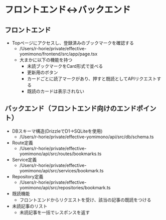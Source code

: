 # フロントエンド↔︎バックエンド

## フロントエンド
- Topページにアクセスし、登録済みのブックマークを確認する
    - /Users/r-horie/private/effective-yomimono/frontend/src/app/page.tsx
    - 大まかに以下の機能を持つ
        - 未読ブックマークをCard形式で並べる
        - 更新用のボタン
        - カードごとに読了マークがあり、押すと既読としてAPIリクエストする
        - 既読のカードは表示されない

## バックエンド（フロントエンド向けのエンドポイント）
- DBスキーマ構造(DrizzleでD1→SQLiteを使用)
    - /Users/r-horie/private/effective-yomimono/api/src/db/schema.ts
- Route定義
    - /Users/r-horie/private/effective-yomimono/api/src/routes/bookmarks.ts
- Service定義
    - /Users/r-horie/private/effective-yomimono/api/src/services/bookmark.ts
- Repository定義
    - /Users/r-horie/private/effective-yomimono/api/src/repositories/bookmark.ts
- 既読機能
    - フロントエンドからリクエストを受け、該当の記事の既読をつける
- 未読記事のリスト
    - 未読記事を一括でレスポンスを返す